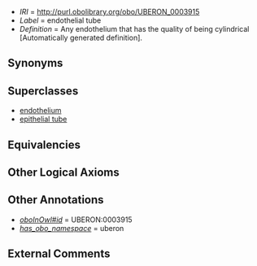  * *IRI* = http://purl.obolibrary.org/obo/UBERON_0003915
 * *Label* = endothelial tube
 * *Definition* = Any endothelium that has the quality of being cylindrical [Automatically generated definition].

## Synonyms


## Superclasses

 * [endothelium](../../UBERON/86/UBERON_0001986.md)
 * [epithelial tube](../../UBERON/14/UBERON_0003914.md)

## Equivalencies


## Other Logical Axioms


## Other Annotations

 * *[oboInOwl#id](../../id/oboInOwl#id.md)* = UBERON:0003915
 * *[has_obo_namespace](../../ce/oboInOwl#hasOBONamespace.md)* = uberon

## External Comments

